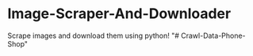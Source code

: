 # Image-Scraper-And-Downloader
Scrape images and download them using python!
"# Crawl-Data-Phone-Shop" 
